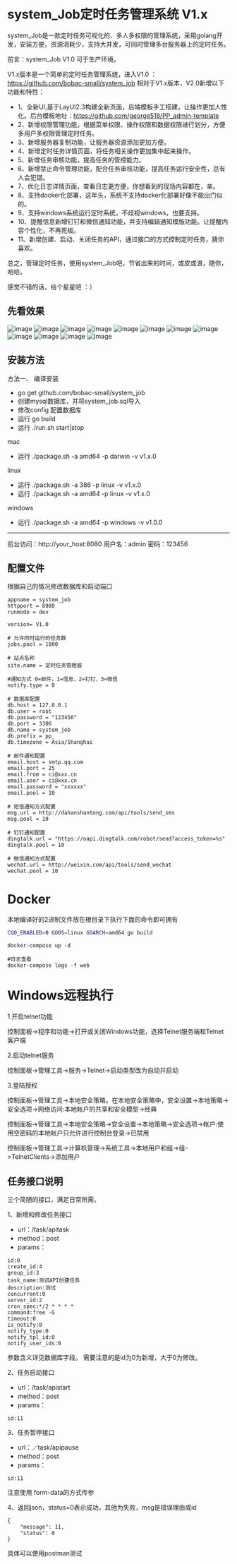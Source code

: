 system_Job定时任务管理系统 V1.x
====

system_Job是一款定时任务可视化的、多人多权限的管理系统，采用golang开发，安装方便，资源消耗少，支持大并发，可同时管理多台服务器上的定时任务。

前言：system_Job V1.0
可于生产环境。


V1.x版本是一个简单的定时任务管理系统，进入V1.0 ：https://github.com/bobac-small/system_job
相对于V1.x版本，V2.0新增以下功能和特性：

- 1、全新UI,基于LayUI2.3构建全新页面，后端模板手工搭建，让操作更加人性化。后台模板地址：https://github.com/george518/PP_admin-template
- 2、新增权限管理功能，根据菜单权限、操作权限和数据权限进行划分，方便多用户多权限管理定时任务。
- 3、新增服务器复制功能，让服务器资源添加更加方便。
- 4、新增定时任务详情页面，将任务相关操作更加集中起来操作。
- 5、新增任务审核功能，提高任务的管控能力。
- 6、新增禁止命令管理功能，配合任务审核功能，提高任务运行安全性，总有人会犯错。
- 7、优化日志详情页面，查看日志更方便，你想看到的现场内容都在，亲。
- 8、支持docker化部署，这年头，系统不支持docker化部署好像不能出门似的。
- 9、支持windows系统运行定时系统，不歧视windows，也要支持。
- 10、提醒信息新增钉钉和微信通知功能，并支持编辑通知模版功能。让提醒内容个性化，不再死板。
- 11、新增创建、启动、关闭任务的API，通过接口的方式控制定时任务，猜你喜欢。

总之，管理定时任务，使用system_Job吧，节省出来的时间，或皮或浪，随你，哈哈。

感觉不错的话，给个星星吧 ：）


先看效果
----
![image](https://github.com/bobac-small/system_job/blob/master/assets/screenshot/1-index.png?raw=true "github")
![image](https://github.com/bobac-small/system_job/blobblob/master/assets/screenshot/2-task.png?raw=true "github")
![image](https://github.com/bobac-small/system_job/blob/master/assets/screenshot/3-task_detail.png?raw=true "github")
![image](https://github.com/bobac-small/system_job/blob/master/assets/screenshot/5-task_group.png?raw=true "github")
![image](https://github.com/bobac-small/system_job/blob/master/assets/screenshot/6-server_group.png?raw=true "github")
![image](https://github.com/bobac-small/system_job/blob/master/assets/screenshot/7-server_add.png?raw=true "github")
![image](https://github.com/bobac-small/system_job/blob/master/assets/screenshot/10-auth.png?raw=true "github")
![image](https://github.com/bobac-small/system_job/blob/master/assets/screenshot/11-role.png?raw=true "github")
![image](https://github.com/bobac-small/system_job/blob/master/assets/screenshot/12-role_add.png?raw=true "github")
![image](https://github.com/bobac-small/system_job/blob/master/assets/screenshot/13-user.png?raw=true "github")
![image](https://github.com/bobac-small/system_job/blob/master/assets/screenshot/14-user_add.png?raw=true "github")
![image](https://github.com/bobac-small/system_job/blob/master/assets/screenshot/15-task_log.png?raw=true "github")


安装方法
----

方法一、 编译安装

- go get github.com/bobac-small/system_job
- 创建mysql数据库，并将system_job.sql导入
- 修改config 配置数据库
- 运行 go build
- 运行 ./run.sh start|stop

mac
- 运行 ./package.sh -a amd64 -p darwin -v v1.x.0

linux
- 运行 ./package.sh -a 386 -p linux -v v1.x.0
- 运行 ./package.sh -a amd64 -p linux -v v1.x.0

windows
- 运行 ./package.sh -a amd64 -p windows -v v1.0.0


----
前台访问：http://your_host:8080
用户名：admin 密码：123456

配置文件
----
根据自己的情况修改数据库和启动端口
```
appname = system_job
httpport = 8080
runmode = dev

version= V1.0

# 允许同时运行的任务数
jobs.pool = 1000

# 站点名称
site.name = 定时任务管理器

#通知方式 0=邮件，1=信息，2=钉钉，3=微信
notify.type = 0

# 数据库配置
db.host = 127.0.0.1
db.user = root
db.password = "123456"
db.port = 3306
db.name = system_job
db.prefix = pp_
db.timezone = Asia/Shanghai

# 邮件通知配置
email.host = smtp.qq.com
email.port = 25
email.from = ci@xxx.cn
email.user = ci@xxx.cn
email.password = "xxxxxx"
email.pool = 10

# 短信通知方式配置
msg.url = http://dahanshantong.com/api/tools/send_sms
msg.pool = 10

# 钉钉通知配置
dingtalk.url = "https://oapi.dingtalk.com/robot/send?access_token=%s"
dingtalk.pool = 10

# 微信通知方式配置
wechat.url = http://weixin.com/api/tools/send_wechat
wechat.pool = 10
```

# Docker
本地编译好的2进制文件放在根目录下执行下面的命令即可拥有
```bash
CGO_ENABLED=0 GOOS=linux GOARCH=amd64 go build
```

```
docker-compose up -d

#日志查看
docker-compose logs -f web

```
# Windows远程执行

1.开启telnet功能

控制面板->程序和功能->打开或关闭Windows功能，选择Telnet服务端和Telnet客户端

2.启动telnet服务

控制面板->管理工具->服务->Telnet->启动类型改为自动并启动

3.登陆授权

控制面板->管理工具->本地安全策略，在本地安全策略中，安全设置->本地策略->安全选项->网络访问:本地帐户的共享和安全模型->经典

控制面板->管理工具->本地安全策略->安全设置->本地策略->安全选项->帐户:使用空密码的本地帐户只允许进行控制台登录->已禁用

控制面板->管理工具->计算机管理->系统工具->本地用户和组->组->TelnetClients->添加用户

任务接口说明
----
三个简陋的接口，满足日常所需。

1、新增和修改任务接口 

- url：/task/apitask
- method：post 
- params：
```
id:0
create_id:4
group_id:3
task_name:测试API创建任务
description:测试
concurrent:0
server_id:2
cron_spec:*/2 * * * *
command:free -G
timeout:0
is_notify:0
notify_type:0
notify_tpl_id:0
notify_user_ids:0
```

参数含义详见数据库字段。
需要注意的是id为0为新增，大于0为修改。

2、任务启动接口
 
- url：/task/apistart
- method：post 
- params：

```
id:11
```

3、任务暂停接口

- url：／task/apipause
- method：post 
- params：
 
 ```
 id:11
 ```


注意使用 form-data的方式传参

4、返回json，status=0表示成功，其他为失败，msg是错误理由或id

```
{
    "message": 11,
    "status": 0
}
```

具体可以使用postman测试


